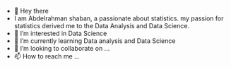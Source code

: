 - 👋 Hey there
- I am Abdelrahman shaban, a passionate about statistics. my passion for statistics derived me to the Data Analysis  and Data Science. 
- 👀 I’m interested in Data Science
- 🌱 I’m currently learning Data analysis and Data Science
- 💞️ I’m looking to collaborate on ...
- 📫 How to reach me ...

<!---
Abdelrahman7000/Abdelrahman7000 is a ✨ special ✨ repository because its `README.md` (this file) appears on your GitHub profile.
You can click the Preview link to take a look at your changes.
--->
